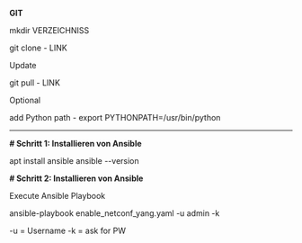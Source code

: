 **GIT**

mkdir VERZEICHNISS

git clone - LINK

Update

git pull - LINK

Optional 

add Python path - export PYTHONPATH=/usr/bin/python
________


**# Schritt 1: Installieren von Ansible**

apt install ansible
ansible --version



**# Schritt 2: Installieren von Ansible**

Execute Ansible Playbook

ansible-playbook enable_netconf_yang.yaml -u admin -k

-u = Username
-k = ask for PW
